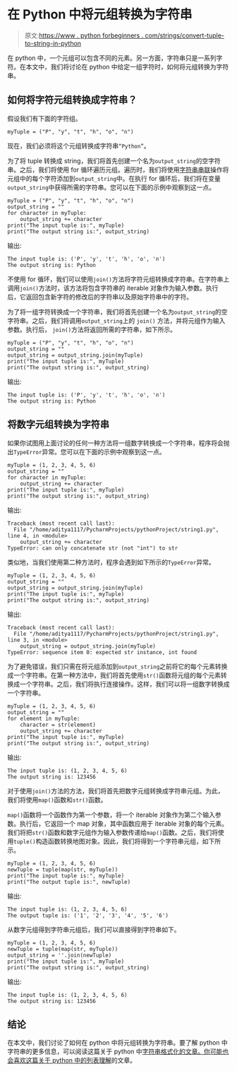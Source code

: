 # 在 Python 中将元组转换为字符串

> 原文:[https://www . python forbeginners . com/strings/convert-tuple-to-string-in-python](https://www.pythonforbeginners.com/strings/convert-tuple-to-string-in-python)

在 python 中，一个元组可以包含不同的元素。另一方面，字符串只是一系列字符。在本文中，我们将讨论在 python 中给定一组字符时，如何将元组转换为字符串。

## 如何将字符元组转换成字符串？

假设我们有下面的字符组。

```
myTuple = ("P", "y", "t", "h", "o", "n")
```

现在，我们必须将这个元组转换成字符串`“Python”`。

为了将 tuple 转换成 string，我们将首先创建一个名为`output_string`的空字符串。之后，我们将使用 for 循环遍历元组。遍历时，我们将使用[字符串串联](https://www.pythonforbeginners.com/concatenation/string-concatenation-and-formatting-in-python)操作将元组中的每个字符添加到`output_string`中。在执行 for 循环后，我们将在变量`output_string`中获得所需的字符串。您可以在下面的示例中观察到这一点。

```
myTuple = ("P", "y", "t", "h", "o", "n")
output_string = ""
for character in myTuple:
    output_string += character
print("The input tuple is:", myTuple)
print("The output string is:", output_string)
```

输出:

```
The input tuple is: ('P', 'y', 't', 'h', 'o', 'n')
The output string is: Python
```

不使用 for 循环，我们可以使用`join()`方法将字符元组转换成字符串。在字符串上调用`join()`方法时，该方法将包含字符串的 iterable 对象作为输入参数。执行后，它返回包含新字符的修改后的字符串以及原始字符串中的字符。

为了将一组字符转换成一个字符串，我们将首先创建一个名为`output_string`的空字符串。之后，我们将调用`output_string`上的 `join()` 方法，并将元组作为输入参数。执行后， `join()`方法将返回所需的字符串，如下所示。

```
myTuple = ("P", "y", "t", "h", "o", "n")
output_string = ""
output_string = output_string.join(myTuple)
print("The input tuple is:", myTuple)
print("The output string is:", output_string)
```

输出:

```
The input tuple is: ('P', 'y', 't', 'h', 'o', 'n')
The output string is: Python
```

## 将数字元组转换为字符串

如果你试图用上面讨论的任何一种方法将一组数字转换成一个字符串，程序将会抛出`TypeError`异常。您可以在下面的示例中观察到这一点。

```
myTuple = (1, 2, 3, 4, 5, 6)
output_string = ""
for character in myTuple:
    output_string += character
print("The input tuple is:", myTuple)
print("The output string is:", output_string)
```

输出:

```
Traceback (most recent call last):
  File "/home/aditya1117/PycharmProjects/pythonProject/string1.py", line 4, in <module>
    output_string += character
TypeError: can only concatenate str (not "int") to str
```

类似地，当我们使用第二种方法时，程序会遇到如下所示的`TypeError`异常。

```
myTuple = (1, 2, 3, 4, 5, 6)
output_string = ""
output_string = output_string.join(myTuple)
print("The input tuple is:", myTuple)
print("The output string is:", output_string)
```

输出:

```
Traceback (most recent call last):
  File "/home/aditya1117/PycharmProjects/pythonProject/string1.py", line 3, in <module>
    output_string = output_string.join(myTuple)
TypeError: sequence item 0: expected str instance, int found 
```

为了避免错误，我们只需在将元组添加到`output_string`之前将它的每个元素转换成一个字符串。在第一种方法中，我们将首先使用`str()`函数将元组的每个元素转换成一个字符串。之后，我们将执行连接操作。这样，我们可以将一组数字转换成一个字符串。

```
myTuple = (1, 2, 3, 4, 5, 6)
output_string = ""
for element in myTuple:
    character = str(element)
    output_string += character
print("The input tuple is:", myTuple)
print("The output string is:", output_string)
```

输出:

```
The input tuple is: (1, 2, 3, 4, 5, 6)
The output string is: 123456
```

对于使用`join()`方法的方法，我们将首先把数字元组转换成字符串元组。为此，我们将使用`map()`函数和`str()`函数。

`map()`函数将一个函数作为第一个参数，将一个 iterable 对象作为第二个输入参数。执行后，它返回一个 map 对象，其中函数应用于 iterable 对象的每个元素。我们将把`str()`函数和数字元组作为输入参数传递给`map()`函数。之后，我们将使用`tuple()`构造函数转换地图对象。因此，我们将得到一个字符串元组，如下所示。

```
myTuple = (1, 2, 3, 4, 5, 6)
newTuple = tuple(map(str, myTuple))
print("The input tuple is:", myTuple)
print("The output tuple is:", newTuple)
```

输出:

```
The input tuple is: (1, 2, 3, 4, 5, 6)
The output tuple is: ('1', '2', '3', '4', '5', '6')
```

从数字元组得到字符串元组后，我们可以直接得到字符串如下。

```
myTuple = (1, 2, 3, 4, 5, 6)
newTuple = tuple(map(str, myTuple))
output_string = ''.join(newTuple)
print("The input tuple is:", myTuple)
print("The output string is:", output_string)
```

输出:

```
The input tuple is: (1, 2, 3, 4, 5, 6)
The output string is: 123456
```

## 结论

在本文中，我们讨论了如何在 python 中将元组转换为字符串。要了解 python 中字符串的更多信息，可以阅读这篇关于 python 中[字符串格式化的文章。你可能也会喜欢这篇关于 python 中的](https://www.pythonforbeginners.com/basics/strings-formatting)[列表理解](https://www.pythonforbeginners.com/basics/list-comprehensions-in-python)的文章。
